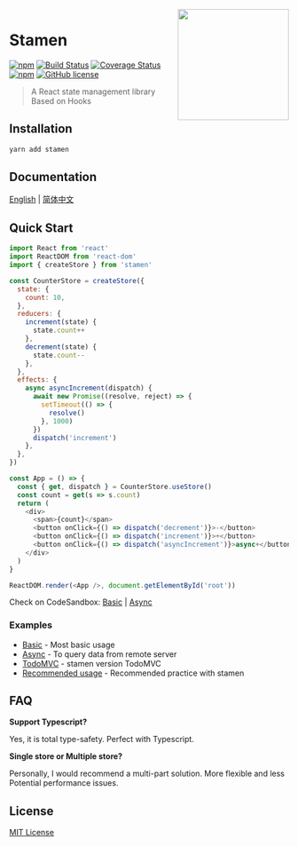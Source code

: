 <img src="http://forsigner.com/images/stamen-logo.jpg" height="200px" align="right"/>

# Stamen

[![npm](https://img.shields.io/npm/v/stamen.svg)](https://www.npmjs.com/package/stamen) [![Build Status](https://travis-ci.org/forsigner/stamen.svg?branch=master)](https://travis-ci.org/forsigner/stamen) [![Coverage Status](https://coveralls.io/repos/github/forsigner/stamen/badge.svg?branch=master)](https://coveralls.io/github/forsigner/stamen?branch=master)
[![npm](https://img.shields.io/badge/TypeScript-%E2%9C%93-007ACC.svg)](https://www.typescriptlang.org/) [![GitHub license](https://img.shields.io/github/license/forsigner/stamen.svg)](https://github.com/forsigner/stamen/blob/master/LICENSE)

> A React state management library Based on Hooks

## Installation

```sh
yarn add stamen
```

## Documentation

[English](http://forsigner.com/stamen/#/) | [简体中文](http://forsigner.com/stamen-zh-cn/#/)

## Quick Start

```js
import React from 'react'
import ReactDOM from 'react-dom'
import { createStore } from 'stamen'

const CounterStore = createStore({
  state: {
    count: 10,
  },
  reducers: {
    increment(state) {
      state.count++
    },
    decrement(state) {
      state.count--
    },
  },
  effects: {
    async asyncIncrement(dispatch) {
      await new Promise((resolve, reject) => {
        setTimeout(() => {
          resolve()
        }, 1000)
      })
      dispatch('increment')
    },
  },
})

const App = () => {
  const { get, dispatch } = CounterStore.useStore()
  const count = get(s => s.count)
  return (
    <div>
      <span>{count}</span>
      <button onClick={() => dispatch('decrement')}>-</button>
      <button onClick={() => dispatch('increment')}>+</button>
      <button onClick={() => dispatch('asyncIncrement')}>async+</button>
    </div>
  )
}

ReactDOM.render(<App />, document.getElementById('root'))


```

Check on CodeSandbox: [Basic](https://codesandbox.io/s/0vrrlkjx5w) | [Async](https://codesandbox.io/s/kmq65p3l97)

### Examples

- [Basic](https://github.com/forsigner/stamen/tree/master/examples/basic) - Most basic usage
- [Async](https://github.com/forsigner/stamen/tree/master/examples/async) - To query data from remote server
- [TodoMVC](https://github.com/forsigner/stamen/tree/master/examples/todomvc) - stamen version TodoMVC
- [Recommended usage](https://github.com/forsigner/stamen/tree/master/examples/recommended-usage) - Recommended practice with stamen


## FAQ

**Support Typescript?**

Yes, it is total type-safety. Perfect with Typescript.


**Single store or Multiple store?**

Personally, I would recommend a multi-part solution. More flexible and less Potential performance issues.

## License

[MIT License](https://github.com/forsigner/stamen/blob/master/LICENSE)
